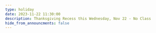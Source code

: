 ```yaml
---
type: holiday
date: 2023-11-22 11:30:00
description: Thanksgiving Recess this Wednesday, Nov 22 - No Class
hide_from_announcments: false
---
```




